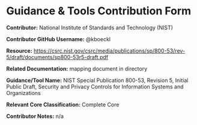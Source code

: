 # Guidance & Tools Contribution Form

**Contributor:** National Institute of Standards and Technology (NIST)

**Contributor GitHub Username:** @kboeckl

**Resource:** https://csrc.nist.gov/csrc/media/publications/sp/800-53/rev-5/draft/documents/sp800-53r5-draft.pdf

**Related Documentation:** mapping document in directory

**Guidance/Tool Name:** NIST Special Publication 800-53, Revision 5, Initial Public Draft, Security and Privacy Controls for Information Systems and Organizations

**Relevant Core Classification:** Complete Core

**Contributor Notes:** n/a
